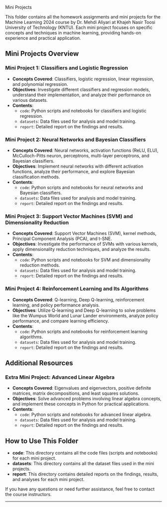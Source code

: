 Mini Projects

This folder contains all the homework assignments and mini projects for the Machine Learning 2024 course by Dr. Mehdi Aliyari at Khajeh Nasir Toosi University of Technology (KNTU). Each mini project focuses on specific concepts and techniques in machine learning, providing hands-on experience and practical application.

## Mini Projects Overview

### Mini Project 1: Classifiers and Logistic Regression
- **Concepts Covered**: Classifiers, logistic regression, linear regression, and polynomial regression.
- **Objectives**: Investigate different classifiers and regression models, understand their implementation, and analyze their performance on various datasets.
- **Contents**:
  - `code`: Python scripts and notebooks for classifiers and logistic regression.
  - `datasets`: Data files used for analysis and model training.
  - `report`: Detailed report on the findings and results.

### Mini Project 2: Neural Networks and Bayesian Classifiers
- **Concepts Covered**: Neural networks, activation functions (ReLU, ELU), McCulloch-Pitts neuron, perceptrons, multi-layer perceptrons, and Bayesian classifiers.
- **Objectives**: Implement neural networks with different activation functions, analyze their performance, and explore Bayesian classification methods.
- **Contents**:
  - `code`: Python scripts and notebooks for neural networks and Bayesian classifiers.
  - `datasets`: Data files used for analysis and model training.
  - `report`: Detailed report on the findings and results.

### Mini Project 3: Support Vector Machines (SVM) and Dimensionality Reduction
- **Concepts Covered**: Support Vector Machines (SVM), kernel methods, Principal Component Analysis (PCA), and t-SNE.
- **Objectives**: Investigate the performance of SVMs with various kernels, apply dimensionality reduction techniques, and analyze the results.
- **Contents**:
  - `code`: Python scripts and notebooks for SVM and dimensionality reduction methods.
  - `datasets`: Data files used for analysis and model training.
  - `report`: Detailed report on the findings and results.

### Mini Project 4: Reinforcement Learning and Its Algorithms
- **Concepts Covered**: Q-learning, Deep Q-learning, reinforcement learning, and policy performance analysis.
- **Objectives**: Utilize Q-learning and Deep Q-learning to solve problems like the Wumpus World and Lunar Lander environments, analyze policy performance, and compare learning efficiency.
- **Contents**:
  - `code`: Python scripts and notebooks for reinforcement learning algorithms.
  - `datasets`: Data files used for analysis and model training.
  - `report`: Detailed report on the findings and results.

## Additional Resources

### Extra Mini Project: Advanced Linear Algebra
- **Concepts Covered**: Eigenvalues and eigenvectors, positive definite matrices, matrix decompositions, and least squares solutions.
- **Objectives**: Solve advanced problems involving linear algebra concepts, and implement these concepts in Python for practical applications.
- **Contents**:
  - `code`: Python scripts and notebooks for advanced linear algebra.
  - `datasets`: Data files used for analysis and model training.
  - `report`: Detailed report on the findings and results.

## How to Use This Folder

- **code**: This directory contains all the code files (scripts and notebooks) for each mini project.
- **datasets**: This directory contains all the dataset files used in the mini projects.
- **report**: This directory contains detailed reports on the findings, results, and analyses for each mini project.

If you have any questions or need further assistance, feel free to contact the course instructors.

---
  
